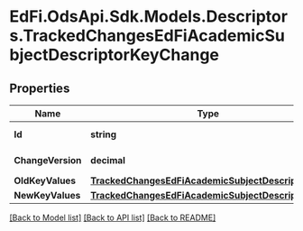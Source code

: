 # EdFi.OdsApi.Sdk.Models.Descriptors.TrackedChangesEdFiAcademicSubjectDescriptorKeyChange

## Properties

Name | Type | Description | Notes
------------ | ------------- | ------------- | -------------
**Id** | **string** | Resource identifier | [optional] 
**ChangeVersion** | **decimal** | Change version | [optional] 
**OldKeyValues** | [**TrackedChangesEdFiAcademicSubjectDescriptorKey**](TrackedChangesEdFiAcademicSubjectDescriptorKey.md) |  | [optional] 
**NewKeyValues** | [**TrackedChangesEdFiAcademicSubjectDescriptorKey**](TrackedChangesEdFiAcademicSubjectDescriptorKey.md) |  | [optional] 

[[Back to Model list]](../README.md#documentation-for-models) [[Back to API list]](../README.md#documentation-for-api-endpoints) [[Back to README]](../README.md)

